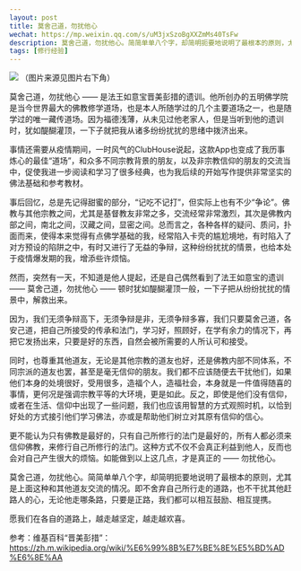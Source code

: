 ```yaml
---
layout: post
title: 莫舍己道，勿扰他心
wechat: https://mp.weixin.qq.com/s/uM3jxSzoBgXXZmMs40TsFw
description: 莫舍己道，勿扰他心。简简单单八个字，却简明扼要地说明了最根本的原则，尤其是和其他道友交流的情况。即不舍弃自己所行走的道路，也不干扰其他赶路人的心，无论他走哪条路，只要是正路，我们都可以相互鼓励、相互提携。
tags: [修行经验]
---
```


![](../images/2022-06-08-14-45-53.png)
（图片来源见图片右下角）

莫舍己道，勿扰他心 —— 是法王如意宝晋美彭措的遗训。他所创办的五明佛学院是当今世界最大的佛教修学道场，也是本人所随学过的几个主要道场之一，也是随学过的唯一藏传道场。因为福德浅薄，从未见过他老家人，但是当听到他的遗训时，犹如醍醐灌顶，一下子就把我从诸多纷纷扰扰的思绪中拨济出来。

事情还需要从疫情期间，一时风气的ClubHouse说起，这款App也变成了我历事炼心的最佳“道场”，和众多不同宗教背景的朋友，以及非宗教信仰的朋友的交流当中，促使我进一步阅读和学习了很多经典，也为我后续的开始写作提供非常坚实的佛法基础和参考教材。

事后回忆，总是先记得甜蜜的部分，“记吃不记打”，但实际上也有不少“争论”。佛教与其他宗教之间，尤其是基督教友非常之多，交流经常非常激烈，其次是佛教内部之间，南北之间，汉藏之间，显密之间。总而言之，各种各样的疑问、质问，扑面而来，使得本来觉得有点佛学基础的我，经常陷入卡壳的尴尬境地，有时陷入了对方预设的陷阱之中，有时又进行了无益的争辩，这种纷纷扰扰的情景，也给本处于疫情爆发期的我，增添些许烦恼。

然而，突然有一天，不知道是他人提起，还是自己偶然看到了法王如意宝的遗训 —— 莫舍己道，勿扰他心 —— 顿时犹如醍醐灌顶一般，一下子把从纷纷扰扰的情景中，解救出来。

因为，我们无须争辩高下，无须争辩是非，无须争辩多寡，我们只要莫舍己道，各安己道，把自己所接受的传承和法门，学习好，照顾好，在学有余力的情况下，再把它发扬出来，只要是好的东西，自然会被所需要的人所认可和接受。

同时，也尊重其他道友，无论是其他宗教的道友也好，还是佛教内部不同体系，不同宗派的道友也罢，甚至是毫无信仰的朋友。我们都不应该随便去干扰他们，如果他们本身的处境很好，受用很多，造福个人，造福社会，本身就是一件值得随喜的事情，更何况是强调宗教平等的大环境，更是如此。反之，即使是他们没有信仰，或者在生活、信仰中出现了一些问题，我们也应该用智慧的方式观照时机，以恰到好处的方式接引他们学习佛法，亦或是帮助他们树立对其原有信仰的信心。

更不能认为只有佛教是最好的，只有自己所修行的法门是最好的，所有人都必须来信仰佛教，来修行自己所修行的法门。这种方式不仅不会真正利益到他人，反而也会对自己产生很大的烦恼。如能做到以上这几点，才是真正的 —— 勿扰他心。

莫舍己道，勿扰他心。简简单单八个字，却简明扼要地说明了最根本的原则，尤其是上面这种和其他道友交流的情况。即不舍弃自己所行走的道路，也不干扰其他赶路人的心，无论他走哪条路，只要是正路，我们都可以相互鼓励、相互提携。

愿我们在各自的道路上，越走越坚定，越走越欢喜。


参考：维基百科“晋美彭措”：https://zh.m.wikipedia.org/wiki/%E6%99%8B%E7%BE%8E%E5%BD%AD%E6%8E%AA

